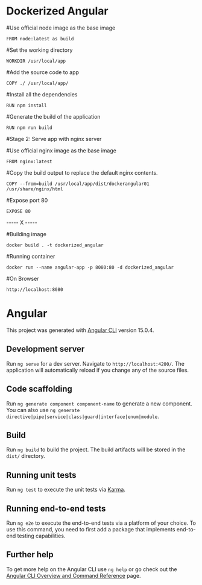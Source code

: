 # Dockerized Angular



#Use official node image as the base image

	FROM node:latest as build

#Set the working directory

	WORKDIR /usr/local/app

#Add the source code to app

	COPY ./ /usr/local/app/

#Install all the dependencies

	RUN npm install

#Generate the build of the application

	RUN npm run build


#Stage 2: Serve app with nginx server

#Use official nginx image as the base image

	FROM nginx:latest

#Copy the build output to replace the default nginx contents.

	COPY --from=build /usr/local/app/dist/dockerangular01 /usr/share/nginx/html

#Expose port 80

	EXPOSE 80
	






----- X -----




#Building image

	docker build . -t dockerized_angular

#Running container

	docker run --name angular-app -p 8080:80 -d dockerized_angular

#On Browser

	http://localhost:8080

# Angular


This project was generated with [Angular CLI](https://github.com/angular/angular-cli) version 15.0.4.

## Development server

Run `ng serve` for a dev server. Navigate to `http://localhost:4200/`. The application will automatically reload if you change any of the source files.

## Code scaffolding

Run `ng generate component component-name` to generate a new component. You can also use `ng generate directive|pipe|service|class|guard|interface|enum|module`.

## Build

Run `ng build` to build the project. The build artifacts will be stored in the `dist/` directory.

## Running unit tests

Run `ng test` to execute the unit tests via [Karma](https://karma-runner.github.io).

## Running end-to-end tests

Run `ng e2e` to execute the end-to-end tests via a platform of your choice. To use this command, you need to first add a package that implements end-to-end testing capabilities.

## Further help

To get more help on the Angular CLI use `ng help` or go check out the [Angular CLI Overview and Command Reference](https://angular.io/cli) page.
